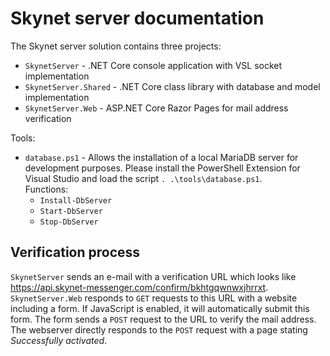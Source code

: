 # Skynet server documentation #

The Skynet server solution contains three projects:
- `SkynetServer` - .NET Core console application with VSL socket implementation
- `SkynetServer.Shared` - .NET Core class library with database and model implementation
- `SkynetServer.Web` - ASP.NET Core Razor Pages for mail address verification

Tools:
- `database.ps1` - Allows the installation of a local MariaDB server for development purposes.
Please install the PowerShell Extension for Visual Studio and load the script `. .\tools\database.ps1`.  
Functions:
  - `Install-DbServer`
  - `Start-DbServer`
  - `Stop-DbServer`

## Verification process ##
`SkynetServer` sends an e-mail with a verification URL which looks like https://api.skynet-messenger.com/confirm/bkhtgqwnwxjhrrxt.  
`SkynetServer.Web` responds to `GET` requests to this URL with a website including a form. If JavaScript is enabled, it will automatically submit this form.
The form sends a `POST` request to the URL to verify the mail address. The webserver directly responds to the `POST` request with a page stating _Successfully activated_.